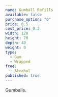 ```yaml
---
name: Gumball Refills
available: false
purchase_option: "0"
price: 0.5
cost_price: 0.2
width: 120
height: 70
depth: 40
weight: 0
type: 
  - Gum
  - Wrapped
free: 
  - Alcohol
published: true
---
```

Gumballs.